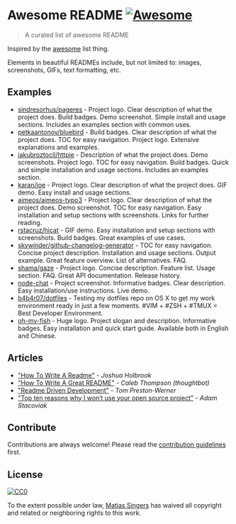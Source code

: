 <i class="fa fa-globe" align="right"></i>
# Awesome README [![Awesome](http://www.oystermag.com/sites/default/files/imagecache/article-image-650x580/images/kanye_head_photo.png)](https://github.com/sindresorhus/awesome)
> A curated list of awesome README

Inspired by the [awesome](https://github.com/sindresorhus/awesome) list thing.

Elements in beautiful READMEs include, but not limited to: images, screenshots, GIFs, text formatting, etc.


## Examples
- [sindresorhus/pageres](https://github.com/sindresorhus/pageres) - Project logo. Clear description of what the project does. Build badges. Demo screenshot. Simple install and usage sections. Includes an examples section with common uses.
- [petkaantonov/bluebird](https://github.com/petkaantonov/bluebird) - Build badges. Clear description of what the project does. TOC for easy navigation. Project logo. Extensive explanations and examples.
- [jakubroztocil/httpie](https://github.com/jakubroztocil/httpie) - Description of what the project does. Demo screenshots. Project logo. TOC for easy navigation. Build badges. Quick and simple installation and usage sections. Includes an examples section.
- [karan/joe](https://github.com/karan/joe) - Project logo. Clear description of what the project does. GIF demo. Easy install and usage sections.
- [aimeos/aimeos-typo3](https://github.com/aimeos/aimeos-typo3) - Project logo. Clear description of what the project does. Demo screenshot. TOC for easy navigation. Easy installation and setup sections with screenshots. Links for further reading.
- [rstacruz/hicat](https://github.com/rstacruz/hicat) - GIF demo. Easy installation and setup sections with screenshots. Build badges. Great examples of use cases.
- [skywinder/github-changelog-generator](https://github.com/skywinder/github-changelog-generator) - TOC for easy navigation. Concise project description. Installation and usage sections. Output example. Great feature overview. List of alternatives. FAQ.
- [shama/gaze](https://github.com/shama/gaze) - Project logo. Concise description. Feature list. Usage section. FAQ. Great API documentation. Release history.
- [node-chat](https://github.com/IgorAntun/node-chat) - Project screenshot. Informative badges. Clear description. Easy installation/use instructions. Live demo.
- [b4b4r07/dotfiles](https://github.com/b4b4r07/dotfiles) - Testing my dotfiles repo on OS X to get my work environment ready in just a few moments. #VIM + #ZSH + #TMUX = Best Developer Environment.
- [oh-my-fish](https://github.com/oh-my-fish/oh-my-fish) - Huge logo. Project slogan and description. Informative badges. Easy installation and quick start guide. Available both in English and Chinese.


## Articles
- ["How To Write A Readme"](http://jfhbrook.github.io/2011/11/09/readmes.html) - *Joshua Holbrook*
- ["How To Write A Great README"](http://robots.thoughtbot.com/how-to-write-a-great-readme) - *Caleb Thompson (thoughtbot)*
- ["Readme Driven Development"](http://tom.preston-werner.com/2010/08/23/readme-driven-development.html) - *Tom Preston-Werner*
- ["Top ten reasons why I won’t use your open source project"](http://thechangelog.com/top-ten-reasons-why-i-wont-use-your-open-source-project/) - *Adam Stacoviak*


## Contribute

Contributions are always welcome!
Please read the [contribution guidelines](contributing.md) first.


## License

[![CC0](http://i.creativecommons.org/p/zero/1.0/88x31.png)](http://creativecommons.org/publicdomain/zero/1.0/)

To the extent possible under law, [Matias Singers](http://mts.io) has waived all copyright and related or neighboring rights to this work.